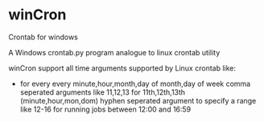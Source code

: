 # winCron
Crontab for windows

A Windows crontab.py program analogue to linux crontab utility

winCron support all time arguments supported by Linux crontab like:
* for every every minute,hour,month,day of month,day of week
comma seperated arguments like 11,12,13 for 11th,12th,13th (minute,hour,mon,dom)
hyphen seperated argument to specify a range like 12-16 for running jobs between 12:00 and 16:59

